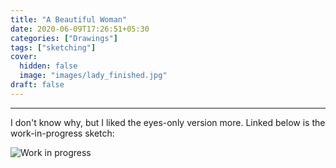 ```yaml
---
title: "A Beautiful Woman"
date: 2020-06-09T17:26:51+05:30
categories: ["Drawings"]
tags: ["sketching"]
cover:
  hidden: false
  image: "images/lady_finished.jpg"
draft: false
---
```


---------------------

I don't know why, but I liked the eyes-only version more. Linked below is the work-in-progress sketch:

![Work in progress](/images/lady_partial.jpg)
